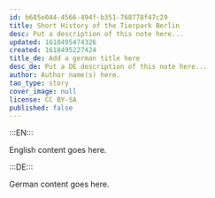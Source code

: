 ```yaml
---
id: b685e044-4566-494f-b351-768778f47c29
title: Short History of the Tierpark Berlin
desc: Put a description of this note here...
updated: 1618495474326
created: 1618495227424
title_de: Add a german title here
desc_de: Put a DE description of this note here...
author: Author name(s) here.
tao_type: story
cover_image: null
license: CC BY-SA
published: false
---
```


:::EN:::

English content goes here.

:::DE:::

German content goes here.

